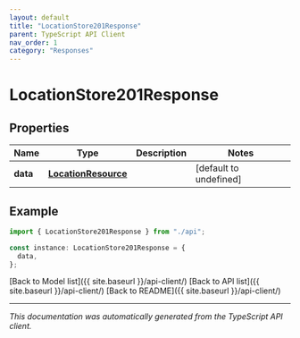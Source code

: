 ```yaml
---
layout: default
title: "LocationStore201Response"
parent: TypeScript API Client
nav_order: 1
category: "Responses"
---
```


# LocationStore201Response

## Properties

| Name     | Type                                        | Description | Notes                  |
| -------- | ------------------------------------------- | ----------- | ---------------------- |
| **data** | [**LocationResource**](LocationResource.md) |             | [default to undefined] |

## Example

```typescript
import { LocationStore201Response } from "./api";

const instance: LocationStore201Response = {
  data,
};
```

[Back to Model list]({{ site.baseurl }}/api-client/) [Back to API list]({{ site.baseurl }}/api-client/) [Back to README]({{ site.baseurl }}/api-client/)

---

_This documentation was automatically generated from the TypeScript API client._
